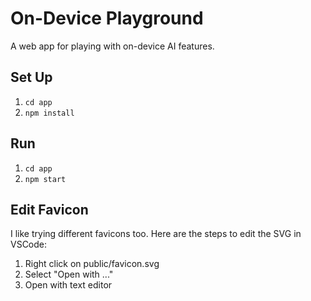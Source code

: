 # On-Device Playground

A web app for playing with on-device AI features.

## Set Up

1. `cd app`
2. `npm install`

## Run

1. `cd app`
2. `npm start`

## Edit Favicon

I like trying different favicons too. Here are the steps to edit the SVG in VSCode:

1. Right click on public/favicon.svg
2. Select "Open with ..."
3. Open with text editor
